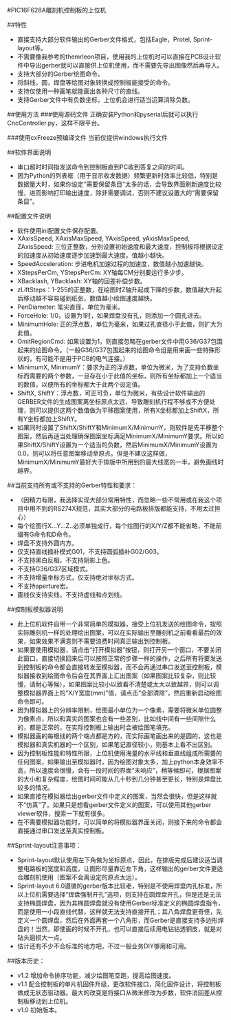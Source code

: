 #PIC16F628A雕刻机控制板的上位机

##特性
* 直接支持大部分软件输出的Gerber文件格式，包括Eagle，Protel, Sprint-layout等。
* 不需要像我参考的themrleon项目，使用我的上位机时可以直接在PCB设计软件中导出gerber就可以直接供上位机使用，而不需要先导出图像然后再导入。
* 支持大部分的Gerber绘图命令。
* 将斜线，圆，焊盘等绘图对象转换成控制板能接受的命令。
* 支持仅使用一种画笔就能画出各种尺寸的直线。
* 支持Gerber文件中有负数坐标，上位机会进行适当运算消除负数。
    

##使用方法
###使用源码文件
    正确安装Python和pyserial后就可以执行CncController.py，这样不限平台。

###使用cxFreeze预编译文件
    当前仅提供windows执行文件

##软件界面说明
* 串口超时时间指发送命令到控制板直到PC收到答复之间的时间。
* 因为Python的列表框（用于显示收发数据）频繁更新时效率比较低，特别是数据量大时，如果你设定“需要保留条目”太多的话，会导致界面刷新速度比较慢，进而影响打印输出速度，除非需要调试，否则不建议设置大的“需要保留条目”。

##配置文件说明
* 软件使用ini配置文件保存配置。
* XAxisSpeed, XAxisMaxSpeed, YAxisSpeed, yAxisMaxSpeed, ZAxisSpeed: 三位正整数，分别设置初始速度和最大速度，控制板将根据设定的加速度从初始速度逐步加速到最大速度。值越小越快。
* SpeedAcceleration: 步进电机加速过程的加速度，数值越小加速越快。
* XStepsPerCm, YStepsPerCm: XY轴每CM分别要运行多少步。
* XBacklash, YBacklash: XY轴的回差补偿步数。
* zLiftSteps：1-255的正整数，在绘图时Z轴升起或下降的步数，数值越大升起后移动越不容易碰到纸张，数值越小绘图速度越快。
* PenDiameter: 笔尖直径，单位为毫米。
* ForceHole: 1/0，设置为1时，如果焊盘没有孔，则添加一个圆孔进去。
* MinimumHole: 正的浮点数，单位为毫米，如果过孔直径小于此值，则扩大为此值。
* OmitRegionCmd: 如果设置为1，则直接忽略在gerber文件中用G36/G37包围起来的绘图命令。（一般G36/G37包围起来的绘图命令组是用来画一些特殊形状的，有可能不是用于PCB的电气连接。）
* MinimumX, MinimumY：要求为正的浮点数，单位为微米，为了支持负数坐标而需要的两个参数，一旦存在小于此值的坐标，则所有坐标都加上一个适当的数值，以便所有的坐标都大于此两个设定值。
* ShiftX, ShiftY：浮点数，可正可负，单位为微米，有些设计软件输出的GERBER文件的生成图案离坐标原点太远，导致雕刻机行程不够或不方便处理，则可以提供这两个数值做为平移图案使用，所有X坐标都加上ShiftX，所有Y坐标都加上ShiftY。
* 如果同时设置了ShiftX/ShiftY和MinimumX/MinimumY，则软件是先平移整个图案，然后再适当处理确保图案坐标满足MinimumX/MinimumY要求。所以如果ShiftX/ShiftY设置为一个适当的负数，然后MinimumX/MinimumY设置为0.0，则可以将任意图案移动至原点。但是不建议这样做，MinimumX/MinimumY最好大于排版中所用到的最大线宽的一半，避免画线时越界。

##当前支持所有或不支持的Gerber特性和要求：
* （因精力有限，我选择实现大部分常用特性，而忽略一些不常用或在我这个项目中用不到的RS274X规范，其实大部分的电路板排版都能支持，不用太过担心）
* 每个绘图行X...Y...Z..必须单独成行，每个绘图行的X/Y/Z都不能省略，不能前缀有G命令和D命令。
* 焊盘不支持外圆内方。
* 仅支持直线插补模式G01，不支持圆弧插补G02/G03。
* 不支持黑白反相，不支持阴影上色。
* 不支持G36/G37区域模式。
* 不支持增量坐标方式，仅支持绝对坐标方式。
* 不支持aperture宏。
* 画线仅支持实线，不支持虚线和点划线。

##控制板模拟器说明
*  此上位机软件自带一个非常简单的模拟器，接受上位机发送的绘图命令，按照实际雕刻机一样的处理绘出图案，可以在实际输出至雕刻机之前看看最后的效果，如果效果不满意则不需要浪费时间真正输出到控制板。
*  如果要使用模拟器，请点击“打开模拟器”按钮，则打开另一个窗口，不要关闭此窗口，直接切换回来后可以按照正常的步骤一样的操作，之后所有将要发送到控制板的命令都会直接转发至模拟器，而不会再通过串口发送至控制板，模拟器接收到绘图命令后会在其界面上汇出图案（如果图案比较复杂，则比较慢，请耐心等候），如果图案比较小以致看不清楚或太大以致越界，则可以调整模拟器界面上的“X/Y宽度(mm)”值，请点击“全部清除”，然后重新启动绘图命令即可。
* 因为模拟器上的分辨率限制，绘图最小单位为一个像素，需要将微米单位圆整为像素点，所以和真实的图案也会有一些差别，比如线中间有一些间隙什么的，都是正常的，在实际控制板上输出时会被绘图笔填充。
* 模拟器画的每根线的两个端点都是方的，而实际画笔画出来的是圆的，这也是模拟器和真实机器的一个区别，如果笔记直径较小，则基本上看不出区别。
*  因为控制板性能和特性所限，上位机使用海量的水平线和垂直线组成所需要的任何图案，如果输出至模拟器时，因为绘图对象太多，加上python本身效率不高，所以速度会很慢，会有一段时间的界面“未响应”，稍等候即可，根据图案的大小和复杂程度，绘图时间可能从几十秒到几分钟甚至更长，特别是焊盘比较多的情况。
* 如果直接在模拟器绘出gerber文件中定义的图案，当然会很快，但是这样就不“仿真”了。如果只是想看gerber文件定义的图案，可以使用其他gerber viewer软件，搜索一下就有很多。
*  在不需要模拟器功能时，可以简单的将模拟器界面关闭，则接下来的命令都会直接通过串口发送至真实控制板。

##Sprint-layout注意事项：
* Sprint-layout默认使用左下角做为坐标原点，因此，在排版完成后建议适当调整电路板的宽度和高度，让图形尽量靠近左下角，这样输出的gerber文件更适合雕刻机使用（图案不会离设定的原点太远）。
* Sprint-layout 6.0遵循的gerber版本比较老，特别是不使用焊盘内孔标准，所以上位机需要选择“焊盘强制开孔”选项，则支持在圆焊盘开孔，但是还是无法支持椭圆焊盘，因为其椭圆焊盘就没有使用Gerber标准定义的椭圆焊盘指令，而是使用一小段直线代替，这样就无法支持直接开孔；其八角焊盘更奇怪，先定义一个圆焊盘，然后在外面再套一个八角形，而Gerber是直接支持多边形焊盘的！当然，即使画的时候不开孔，也可以直接后续用电钻钻透铜皮，就是对钻头磨损大一点。
* 估计还有不少不合标准的地方吧，不过一般业务DIY够用和可用。
    
##版本历史：
* v1.2 增加命令排序功能，减少绘图笔空跑，提高绘图速度。
* v1.1 配合控制板的单片机固件升级，更改软件接口，简化固件设计，将控制板做成无状态驱动器。最大的改变是将接口从微米修改为步数，软件消回差从控制板移动到上位机。
* v1.0 初始版本。